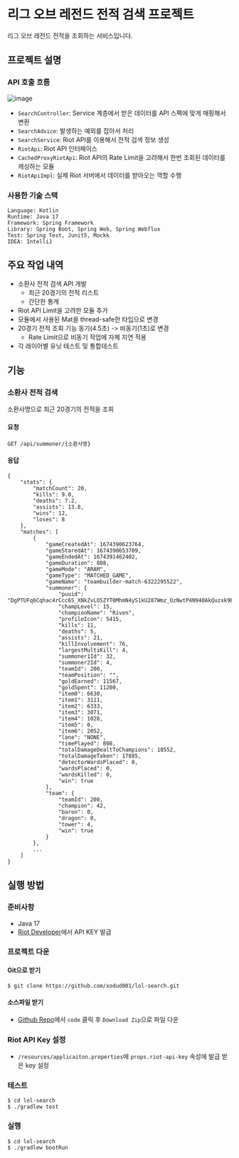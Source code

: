 # 리그 오브 레전드 전적 검색 프로젝트
리그 오브 레전드 전적을 조회하는 서비스입니다.

## 프로젝트 설명

### API 호출 흐름
![image](https://user-images.githubusercontent.com/51165061/214239069-285149bf-b54a-4801-9b73-b3990873718c.png)

* `SearchController`: Service 계층에서 받은 데이터를 API 스펙에 맞게 매핑해서 변환
* `SearchAdvice`: 발생하는 예외를 잡아서 처리
* `SearchService`: Riot API를 이용해서 전적 검색 정보 생성
* `RiotApi`: Riot API 인터페이스
* `CachedProxyRiotApi`: Riot API의 Rate Limit을 고려해서 한번 조회된 데이터를 캐싱하는 모듈
* `RiotApiImpl`: 실제 Riot 서버에서 데이터를 받아오는 역할 수행

### 사용한 기술 스택
```
Language: Kotlin
Runtime: Java 17
Framework: Spring Framework
Library: Spring Boot, Spring Web, Spring Webflux
Test: Spring Test, Junit5, Mockk
IDEA: IntelliJ
```

## 주요 작업 내역
- 소환사 전적 검색 API 개발
    - 최근 20경기의 전적 리스트
    - 간단한 통계
- Riot API Limit을 고려한 모듈 추가
- 모듈에서 사용된 Mat을 thread-safe한 타입으로 변경
- 20경기 전적 조회 기능 동기(4.5초) -> 비동기(1초)로 변경
    - Rate Limit으로 비동기 작업에 자체 지연 적용
- 각 레이어별 유닛 테스트 및 통합테스트

## 기능
### 소환사 전적 검색
소환사명으로 최근 20경기의 전적을 조회

#### 요청
```
GET /api/summoner/{소환사명}
```
#### 응답
```
{
    "stats": {
        "matchCount": 20,
        "kills": 9.0,
        "deaths": 7.2,
        "assists": 13.8,
        "wins": 12,
        "loses": 8
    },
    "matches": [
        {
            "gameCreatedAt": 1674390623764,
            "gameStaredAt": 1674390653709,
            "gameEndedAt": 1674391462402,
            "gameDuration": 808,
            "gameMode": "ARAM",
            "gameType": "MATCHED_GAME",
            "gameName": "teambuilder-match-6322295522",
            "summoner": {
                "puuid": "DgPTUFq6Cqhac4rCcc6S_XNkZvLOSZYT0MhmN4yS1kU287Wmz_OzNwtP4N940AkQuzxk9BdFjk8FzQ",
                "champLevel": 15,
                "championName": "Riven",
                "profileIcon": 5415,
                "kills": 11,
                "deaths": 5,
                "assists": 21,
                "killInvolvement": 76,
                "largestMultiKill": 4,
                "summoner1Id": 32,
                "summoner2Id": 4,
                "teamId": 200,
                "teamPosition": "",
                "goldEarned": 11567,
                "goldSpent": 11200,
                "item0": 6630,
                "item1": 3111,
                "item2": 6333,
                "item3": 3071,
                "item4": 1028,
                "item5": 0,
                "item6": 2052,
                "lane": "NONE",
                "timePlayed": 808,
                "totalDamageDealtToChampions": 18552,
                "totalDamageTaken": 17885,
                "detectorWardsPlaced": 0,
                "wardsPlaced": 0,
                "wardsKilled": 0,
                "win": true
            },
            "team": {
                "teamId": 200,
                "champion": 42,
                "baron": 0,
                "dragon": 0,
                "tower": 4,
                "win": true
            }
        },
        ...
    ]  
}
```

## 실행 방법

### 준비사항
* Java 17
* [Riot Developer](https://developer.riotgames.com)에서 API KEY 발급

### 프로젝트 다운

#### Git으로 받기
```git
$ git clone https://github.com/xodud001/lol-search.git 
```
#### 소스파일 받기
* [Github Repo](https://github.com/xodud001/lol-search)에서 `code` 클릭 후 `Download Zip`으로 파일 다운

### Riot API Key 설정
* `/resources/applicaiton.properties`에 `props.riot-api-key` 속성에 발급 받은 key 설정

### 테스트
```shell
$ cd lol-search
$ ./gradlew test
```

### 실행
```shell
$ cd lol-search
$ ./gradlew bootRun
```
